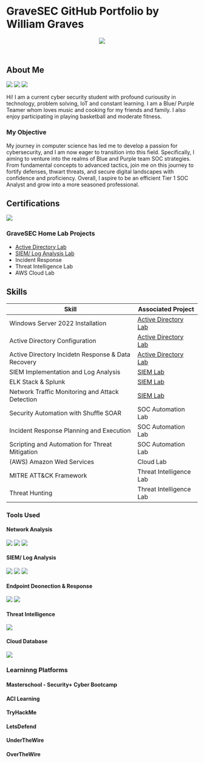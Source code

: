 # GraveSEC GitHub Portfolio by William Graves

<header id="header"
  <div>
    <img src="https://github.com/GraveSEC-github/GraveSEC-github/assets/168868092/12d18113-ab80-4aba-891a-703951ddaeaf" />
  </div>
</header>

## About Me

<a href="https://www.linkedin.com/in/williamgraves-gravesec"><img src="https://img.shields.io/badge/-LinkedIn-0072b1?&style=for-the-badge&logo=linkedin&logoColor=white" /></a>
<a href="https://twitter.com/WilliamGra38391/"><img src="https://img.shields.io/badge/-Twitter-1DA1F2?style=for-the-badge&logo=twitter&logoColor=white" /></a>
<a href="https://www.instagram.com/therealdotwill/"><img src="https://img.shields.io/badge/-Instagram-E4405F?style=for-the-badge&logo=instagram&logoColor=white" /></a>

Hi! I am a current cyber security student with profound curiousity in technology, problem solving, IoT and constant learning. I am a Blue/ Purple Teamer whom loves music and cooking for my friends and family. I also enjoy participating in playing basketball and moderate fitness. 

### My Objective

My journey in computer science has led me to develop a passion for cybersecurity, and I am now eager to transition into this field. Specifically, I aiming to  venture into the realms of Blue and Purple team SOC strategies. From fundamental concepts to advanced tactics, join me on this journey to fortify defenses, thwart threats, and secure digital landscapes with confidence and proficiency. Overall, I aspire to be an efficient Tier 1 SOC Analyst and grow into a  more seasoned professional.

## Certifications
<div>
<img src="https://img.shields.io/badge/-Security%2B-FF0000?&style=for-the-badge&logo=CompTIA&logoColor=white" />
</div>

### GraveSEC Home Lab Projects
- <a href="https://github.com/GraveSEC-github/Active-Directory-Lab/blob/main/README.md">Active Directory Lab</a>
- <a href="https://github.com/GraveSEC-github/SIEM-Lab/blob/main/README.md">SIEM/ Log Analysis Lab</a>
- Incident Response
- Threat Intelligence Lab
- AWS Cloud Lab
  
## Skills

| Skill                                         | Associated Project         |
|-----------------------------------------------|----------------------------|
| Windows Server 2022 Installation |<a href="https://github.com/GraveSEC-github/Active-Directory-Lab/blob/main/README.md">Active Directory Lab</a>
| Active Directory Configuration | <a href="https://github.com/GraveSEC-github/Active-Directory-Lab/blob/main/README.md">Active Directory Lab</a>
| Active Directory Incidetn Response & Data Recovery | <a href="https://github.com/GraveSEC-github/Active-Directory-Lab/blob/main/README.md">Active Directory Lab</a>
| SIEM Implementation and Log Analysis  | <a href="https://github.com/GraveSEC-github/SIEM-Lab/blob/main/README.md">SIEM Lab</a>|
| ELK Stack & Splunk| <a href="https://github.com/GraveSEC-github/SIEM-Lab/blob/main/README.md">SIEM Lab</a>|
| Network Traffic Monitoring and Attack Detection | <a href="https://github.com/GraveSEC-github/SIEM-Lab/blob/main/README.md">SIEM Lab</a>|
| Security Automation with Shuffle SOAR         | SOC Automation Lab|
| Incident Response Planning and Execution      | SOC Automation Lab|
| Scripting and Automation for Threat Mitigation | SOC Automation Lab|
| (AWS) Amazon Wed Services  | Cloud Lab|
| MITRE ATT&CK Framework | Threat Intelligence Lab|
| Threat Hunting  | Threat Intelligence Lab|

### Tools Used

#### Network Analysis
<div>
    <img src="https://img.shields.io/badge/-Wireshark-1679A7?&style=for-the-badge&logo=Wireshark&logoColor=white" />
    <img src="https://img.shields.io/badge/-Suricata-EF3B2D?&style=for-the-badge&logo=Suricata&logoColor=white" />
    <img src="https://img.shields.io/badge/-Zeek-777BB4?&style=for-the-badge&logo=Zeek&logoColor=white" />
</div>

#### SIEM/ Log Analysis
<div>
    <img src="https://img.shields.io/badge/-Microsoft_Sentinel-0078D4?&style=for-the-badge&logo=Microsoft&logoColor=white" />
    <img src="https://img.shields.io/badge/-Splunk-000000?&style=for-the-badge&logo=Splunk&logoColor=white" />
    <img src="https://img.shields.io/badge/-Elastic-005571?&style=for-the-badge&logo=Elastic&logoColor=white" />
</div>

#### Endpoint Deonection & Response
<div>
    <img src="https://img.shields.io/badge/-Microsoft_Defender_for_Endpoint-00A4EF?&style=for-the-badge&logo=Microsoft&logoColor=white" />
    <img src="https://img.shields.io/badge/-Velociraptor-4B275F?&style=for-the-badge&logo=Velociraptor&logoColor=white" />
</div>

#### Threat Intelligence
<div>
    <img src="https://img.shields.io/badge/-MITRE_ATT&CK-4B275F?&style=for-the-badge&logo=MITRE&logoColor=white" />
</div>

#### Cloud Database
<div>
    <img src="https://img.shields.io/badge/-Amazon%20S3-FF9900?&style=for-the-badge&logo=Amazon%20AWS&logoColor=white" />
</div>

### Learninng Platforms

#### Masterschool - Security+ Cyber Bootcamp
#### ACI Learning
#### TryHackMe
#### LetsDefend
#### UnderTheWire
#### OverTheWire
